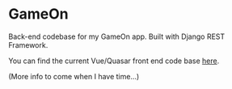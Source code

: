 # GameOn

Back-end codebase for my GameOn app. Built with Django REST Framework.

You can find the current Vue/Quasar front end code base [here](https://github.com/gargrave/gameon-client-quasar).

(More info to come when I have time...)
